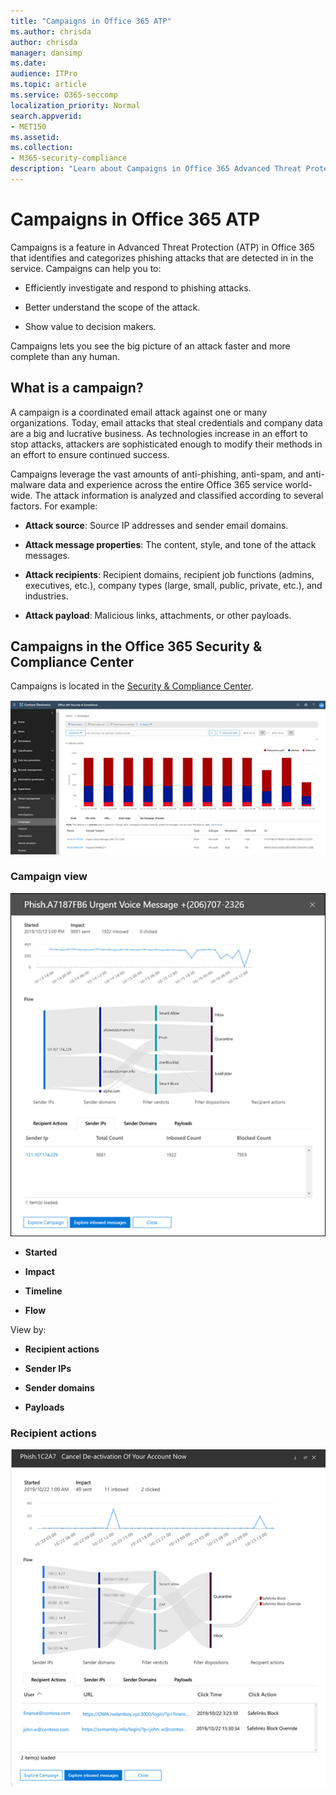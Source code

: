 ```yaml
---
title: "Campaigns in Office 365 ATP"
ms.author: chrisda
author: chrisda
manager: dansimp
ms.date:
audience: ITPro
ms.topic: article
ms.service: O365-seccomp
localization_priority: Normal
search.appverid:
- MET150
ms.assetid:
ms.collection:
- M365-security-compliance
description: "Learn about Campaigns in Office 365 Advanced Threat Protection."
---
```


# Campaigns in Office 365 ATP

Campaigns is a feature in Advanced Threat Protection (ATP) in Office 365 that identifies and categorizes phishing attacks that are detected in in the service. Campaigns can help you to:

- Efficiently investigate and respond to phishing attacks.

- Better understand the scope of the attack.

- Show value to decision makers.

Campaigns lets you see the big picture of an attack faster and more complete than any human.

## What is a campaign?

A campaign is a coordinated email attack against one or many organizations. Today, email attacks that steal credentials and company data are a big and lucrative business. As technologies increase in an effort to stop attacks, attackers are sophisticated enough to modify their methods in an effort to ensure continued success.

Campaigns leverage the vast amounts of anti-phishing, anti-spam, and anti-malware data and experience across the entire Office 365 service world-wide. The attack information is analyzed and classified according to several factors. For example:

- **Attack source**: Source IP addresses and sender email domains.

- **Attack message properties**: The content, style, and tone of the attack messages.

- **Attack recipients**: Recipient domains, recipient job functions (admins, executives, etc.), company types (large, small, public, private, etc.), and industries.

- **Attack payload**: Malicious links, attachments, or other payloads.

## Campaigns in the Office 365 Security & Compliance Center

Campaigns is located in the [Security & Compliance Center](https://docs.microsoft.com/microsoft-365/compliance/go-to-the-securitycompliance-center).

![Campaigns overview in the Security & Compliance Center](../media/campaigns-overview.png)

### Campaign view

![x](../media/campaigns-explore-inbound.png)

- **Started**

- **Impact**

- **Timeline**

- **Flow**

View by:

- **Recipient actions**

- **Sender IPs**

- **Sender domains**

- **Payloads**

### Recipient actions

![x](../media/campaigns-recipient-actions.png)